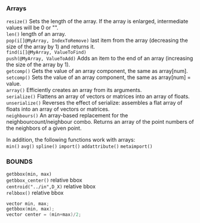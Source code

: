 ### Arrays

`resize()` Sets the length of the array. If the array is enlarged, intermediate values will be 0 or "".  
`len()` length of an array.  
`pop(i[]@MyArray, IndexToRemove)` last item from the array (decreasing the size of the array by 1) and returns it.  
`find(i[]@MyArray, ValueToFind)`  
`push(@MyArray, ValueToAdd)`  Adds an item to the end of an array (increasing the size of the array by 1).  
`getcomp()` Gets the value of an array component, the same as array[num].  
`setcomp()` Sets the value of an array component, the same as array[num] = value.  
`array()` Efficiently creates an array from its arguments.  
`serialize()` Flattens an array of vectors or matrices into an array of floats.  
`unserialize()` Reverses the effect of serialize: assembles a flat array of floats into an array of vectors or matrices.  
`neighbours()` An array-based replacement for the neighbourcount/neighbour combo. Returns an array of the point numbers of the neighbors of a given point.  

In addition, the following functions work with arrays:  
`min()`
`avg()`
`spline()`
`import()`
`addattribute()`
`metaimport()`

### BOUNDS

`getbbox(min, max)`  
`getbbox_center()` relative bbox  
`centroid("../in",D_X)` relative bbox  
`relbbox()` relative bbox  

```cpp
vector min, max;
getbbox(min, max);
vector center = (min+max)/2;
```
